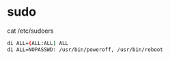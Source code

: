 # sudo

cat /etc/sudoers

```bash
di ALL=(ALL:ALL) ALL
di ALL=NOPASSWD: /usr/bin/poweroff, /usr/bin/reboot
```
